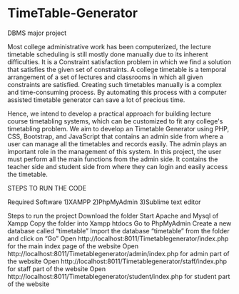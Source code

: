 # TimeTable-Generator
DBMS major project

Most college administrative work has been computerized, the
lecture timetable scheduling is still mostly done manually due to its inherent
difficulties. It is a Constraint satisfaction problem in which we find a solution
that satisfies the given set of constraints. A college timetable is a temporal
arrangement of a set of lectures and classrooms in which all given constraints
are satisfied. Creating such timetables manually is a complex and
time-consuming process. By automating this process with a computer
assisted timetable generator can save a lot of precious time.

Hence, we intend to develop a practical approach for building
lecture course timetabling systems, which can be customized to fit any
college's timetabling problem. We aim to develop an Timetable Generator
using PHP, CSS, Bootstrap, and JavaScript that contains an admin side from
where a user can manage all the timetables and records easily. The admin
plays an important role in the management of this system. In this project, the
user must perform all the main functions from the admin side. It contains the
teacher side and student side from where they can login and easily access the
timetable.


STEPS TO RUN THE CODE

                                                                
  Required Software
1)XAMPP
2)PhpMyAdmin
3)Sublime text editor

Steps to run the project
Download the folder
Start Apache and Mysql of Xampp
Copy the folder into Xampp htdocs
Go to PhpMyAdmin
Create a new database called “timetable”
Import the database “timetable” from the folder and click on “Go”
Open http://localhost:8011/Timetablegenerator/index.php for the main index page of the website
Open http://localhost:8011/Timetablegenerator/admin/index.php   for admin part of the website
Open http://localhost:8011/Timetablegenerator/staff/index.php   for staff part of the website
Open http://localhost:8011/Timetablegenerator/student/index.php for student  part of the website

